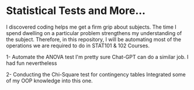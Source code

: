 # Statistical Tests and More...
I discovered coding helps me get a firm grip about subjects. The time I spend dwelling on a particular problem strengthens my understanding of the subject. Therefore, in this repository, I will be automating most of the operations we are required to do in STAT101 & 102 Courses.

1- Automate the ANOVA test
I'm pretty sure Chat-GPT can do a similar job. I had fun nevertheless

2- Conducting the Chi-Square test for contingency tables
Integrated some of my OOP knowledge into this one.
